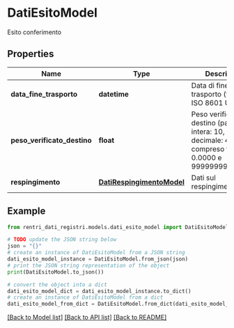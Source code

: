 # DatiEsitoModel

Esito conferimento

## Properties

Name | Type | Description | Notes
------------ | ------------- | ------------- | -------------
**data_fine_trasporto** | **datetime** | Data di fine trasporto (formato ISO 8601 UTC) | [optional] 
**peso_verificato_destino** | **float** | Peso verificato a destino (parte intera: 10, parte decimale: 4) compreso tra 0.0000 e 9999999999.9999. | [optional] 
**respingimento** | [**DatiRespingimentoModel**](DatiRespingimentoModel.md) | Dati sul respingimento | [optional] 

## Example

```python
from rentri_dati_registri.models.dati_esito_model import DatiEsitoModel

# TODO update the JSON string below
json = "{}"
# create an instance of DatiEsitoModel from a JSON string
dati_esito_model_instance = DatiEsitoModel.from_json(json)
# print the JSON string representation of the object
print(DatiEsitoModel.to_json())

# convert the object into a dict
dati_esito_model_dict = dati_esito_model_instance.to_dict()
# create an instance of DatiEsitoModel from a dict
dati_esito_model_from_dict = DatiEsitoModel.from_dict(dati_esito_model_dict)
```
[[Back to Model list]](../README.md#documentation-for-models) [[Back to API list]](../README.md#documentation-for-api-endpoints) [[Back to README]](../README.md)


